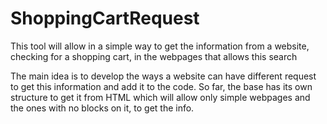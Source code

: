 # ShoppingCartRequest
This tool will allow in a simple way to get the information from a website, checking for a shopping cart, in the webpages that allows this search

The main idea is to develop the ways a website can have different request to get this information and add it to the code.
So far, the base has its own structure to get it from HTML which will allow only simple webpages and the ones with no blocks on it, to get the info.
